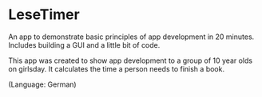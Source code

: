 
LeseTimer
========

An app to demonstrate basic principles of app development in 20 minutes. Includes building a GUI and a little bit of code.

This app was created to show app development to a group of 10 year olds on girlsday. It calculates the time a person needs to finish a book.

(Language: German)
